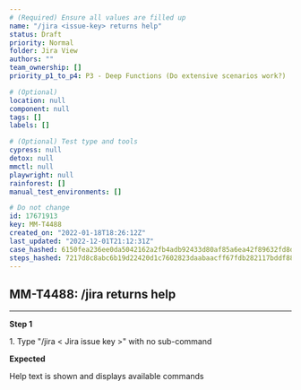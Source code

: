 ```yaml
---
# (Required) Ensure all values are filled up
name: "/jira <issue-key> returns help"
status: Draft
priority: Normal
folder: Jira View
authors: ""
team_ownership: []
priority_p1_to_p4: P3 - Deep Functions (Do extensive scenarios work?)

# (Optional)
location: null
component: null
tags: []
labels: []

# (Optional) Test type and tools
cypress: null
detox: null
mmctl: null
playwright: null
rainforest: []
manual_test_environments: []

# Do not change
id: 17671913
key: MM-T4488
created_on: "2022-01-18T18:26:12Z"
last_updated: "2022-12-01T21:12:31Z"
case_hashed: 6150fea236ee0da5042162a2fb4adb92433d80af85a6ea42f89632fd8defc1dd487121f44afd736afe65def09e1352d7
steps_hashed: 7217d8c8abc6b19d22420d1c7602823daabaacff67fdb282117bddf884e596cb22bb020ed1f6c09a22d1eb4fa073fd88
---
```


<!-- (Auto-generated) Based on frontmatter's "key" and "name" -->

## MM-T4488: /jira <issue-key> returns help

---

**Step 1**

1\. Type "/jira < Jira issue key >" with no sub-command

**Expected**

Help text is shown and displays available commands
